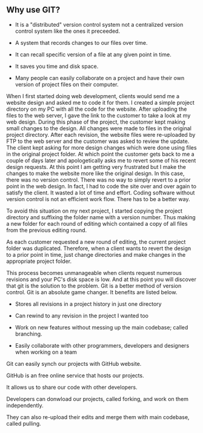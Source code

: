 ## Why use GIT?

* It is a "distributed" version control system not a centralized version control system like the ones it preceeded.

* A system that records changes to our files over  time. 

* It can recall specific version of a file at any given point in time.

* It saves you time and disk space.

* Many people can easily collaborate on a project and have their own version of project files on their computer.

When I first started doing web development, clients would send me a website design and asked me to code it for them. I created a simple project directory on my PC with all the code for the website. After uploading the files to the web server, I gave the link to the customer to take a look at my web design. During this phase of the project, the customer kept making small changes to the design. All changes were made to files in the original project directory. After each revision, the website files were re-uploaded by FTP to the web server and the customer was asked to review the update. The client kept asking for more design changes which were done using files in the original project folder. At which point the customer gets back to me a couple of days later and apologetically asks me to revert some of his recent design requests. At this point I am getting very frustrated but I make the changes to make the website more like the original design. In this case, there was no version control. There was no way to simply revert to a prior point in the web design. In fact, I had to code the site over and over again to satisfy the client. It wasted a lot of time and effort. Coding software without version control is not an efficient work flow. There has to be a better way. 

To avoid this situation on my next project, I started copying the project directory and suffixing the folder name with a version number. Thus making a new folder for each round of editing which contained a copy of all files from the previous editing round. 

As each customer requested a new round of editing, the current project folder was duplicated. Therefore, when a client wants to revert the design to a prior point in time, just change directories and make changes in the appropriate project folder.

This process becomes unmanageable when clients request numerous revisions and your PC's disk space is low. And at this point you will discover that git is the solution to the problem. Git is a better method of version control. Git is an absolute game changer. It benefits are listed below.  

* Stores all revisions in a project history in just one directory

* Can rewind to any revision in the project I wanted too

* Work on new features without messing up the main codebase; called branching.

* Easily collaborate with other programmers, developers and designers when working on a team 

Git can easily synch our projects with GitHub website. 

GitHub is an free online service that hosts our projects.

It allows us to share our code with other developers.

Developers can donwload our projects, called forking, and work on them independently. 

They can also re-upload their edits and merge them with main codebase, called pulling. 